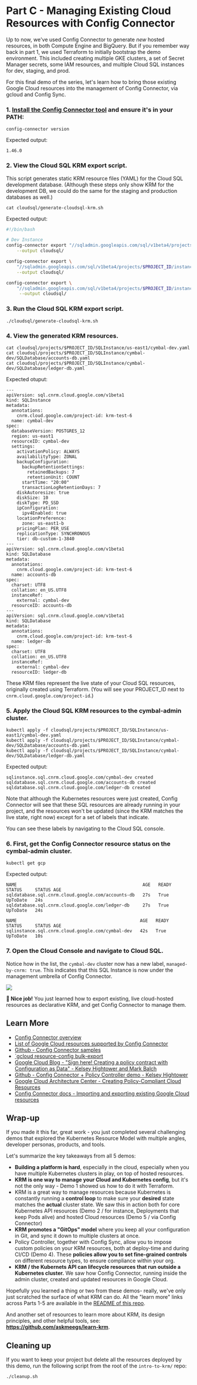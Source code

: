 
# Part C - Managing Existing Cloud Resources with Config Connector 

Up to now, we've used Config Connector to generate *new* hosted resources, in both Compute Engine and BigQuery. But if you remember way back in part 1, we used Terraform to initially bootstrap the demo environment. This included creating multiple GKE clusters, a set of Secret Manager secrets, some IAM resources, and multiple Cloud SQL instances for dev, staging, and prod. 

For this final demo of the series, let's learn how to bring those existing Google Cloud resources into the management of Config Connector, via gcloud and Config Sync. 

### 1. [Install the Config Connector tool](https://cloud.google.com/config-connector/docs/how-to/import-export/overview#installing-config-connector) and ensure it's in your PATH: 

```
config-connector version
```

Expected output: 

```
1.46.0
```

### 2. **View the Cloud SQL KRM export script.** 

This script generates static KRM resource files (YAML) for the Cloud SQL development database. (Although these steps only show KRM for the development DB, we could do the same for the staging and production databases as well.)

```
cat cloudsql/generate-cloudsql-krm.sh 
```

Expected output: 

```bash
#!/bin/bash

# Dev Instance
config-connector export "//sqladmin.googleapis.com/sql/v1beta4/projects/$PROJECT_ID/instances/cymbal-dev" \
    --output cloudsql/

config-connector export \
    "//sqladmin.googleapis.com/sql/v1beta4/projects/$PROJECT_ID/instances/cymbal-dev/databases/accounts-db" \
    --output cloudsql/

config-connector export \
    "//sqladmin.googleapis.com/sql/v1beta4/projects/$PROJECT_ID/instances/cymbal-dev/databases/ledger-db" \
     --output cloudsql/
```

### 3. **Run the Cloud SQL KRM export script.** 

```
./cloudsql/generate-cloudsql-krm.sh
```

### 4. **View the generated KRM resources.** 

```
cat cloudsql/projects/$PROJECT_ID/SQLInstance/us-east1/cymbal-dev.yaml
cat cloudsql/projects/$PROJECT_ID/SQLInstance/cymbal-dev/SQLDatabase/accounts-db.yaml
cat cloudsql/projects/$PROJECT_ID/SQLInstance/cymbal-dev/SQLDatabase/ledger-db.yaml
```

Expected otuput: 

```
---
apiVersion: sql.cnrm.cloud.google.com/v1beta1
kind: SQLInstance
metadata:
  annotations:
    cnrm.cloud.google.com/project-id: krm-test-6
  name: cymbal-dev
spec:
  databaseVersion: POSTGRES_12
  region: us-east1
  resourceID: cymbal-dev
  settings:
    activationPolicy: ALWAYS
    availabilityType: ZONAL
    backupConfiguration:
      backupRetentionSettings:
        retainedBackups: 7
        retentionUnit: COUNT
      startTime: "20:00"
      transactionLogRetentionDays: 7
    diskAutoresize: true
    diskSize: 10
    diskType: PD_SSD
    ipConfiguration:
      ipv4Enabled: true
    locationPreference:
      zone: us-east1-b
    pricingPlan: PER_USE
    replicationType: SYNCHRONOUS
    tier: db-custom-1-3840
---
apiVersion: sql.cnrm.cloud.google.com/v1beta1
kind: SQLDatabase
metadata:
  annotations:
    cnrm.cloud.google.com/project-id: krm-test-6
  name: accounts-db
spec:
  charset: UTF8
  collation: en_US.UTF8
  instanceRef:
    external: cymbal-dev
  resourceID: accounts-db
---
apiVersion: sql.cnrm.cloud.google.com/v1beta1
kind: SQLDatabase
metadata:
  annotations:
    cnrm.cloud.google.com/project-id: krm-test-6
  name: ledger-db
spec:
  charset: UTF8
  collation: en_US.UTF8
  instanceRef:
    external: cymbal-dev
  resourceID: ledger-db
```

These KRM files represent the live state of your Cloud SQL resources, originally created using Terraform. (You will see your PROJECT_ID next to `cnrm.cloud.google.com/project-id`.)

### 5. **Apply the Cloud SQL KRM resources to the cymbal-admin cluster.**

```
kubectl apply -f cloudsql/projects/$PROJECT_ID/SQLInstance/us-east1/cymbal-dev.yaml
kubectl apply -f cloudsql/projects/$PROJECT_ID/SQLInstance/cymbal-dev/SQLDatabase/accounts-db.yaml
kubectl apply -f cloudsql/projects/$PROJECT_ID/SQLInstance/cymbal-dev/SQLDatabase/ledger-db.yaml
```

Expected output: 

```
sqlinstance.sql.cnrm.cloud.google.com/cymbal-dev created
sqldatabase.sql.cnrm.cloud.google.com/accounts-db created
sqldatabase.sql.cnrm.cloud.google.com/ledger-db created
```

Note that although the Kubernetes resources were just created, Config Connector will see that these SQL resources are already running in your project, and the resources won't be updated (since the KRM matches the live state, right now) except for a set of labels that indicate. 

You can see these labels by navigating to the Cloud SQL console. 

### 6. **First, get the Config Connector resource status on the cymbal-admin cluster**. 

```
kubectl get gcp
```

Expected output: 

```
NAME                                                AGE   READY   STATUS     STATUS AGE
sqldatabase.sql.cnrm.cloud.google.com/accounts-db   27s   True    UpToDate   24s
sqldatabase.sql.cnrm.cloud.google.com/ledger-db     27s   True    UpToDate   24s

NAME                                               AGE   READY   STATUS     STATUS AGE
sqlinstance.sql.cnrm.cloud.google.com/cymbal-dev   42s   True    UpToDate   10s
```

### 7. **Open the Cloud Console and navigate to Cloud SQL**. 

Notice how in the list, the `cymbal-dev` cluster now has a new label, `managed-by-cnrm: true`. This indicates that this SQL Instance is now under the management umbrella of Config Connector. 

![](screenshots/cloudsql-labels.png)

**🚀 Nice job!** You just learned how to export existing, live cloud-hosted resources as declarative KRM, and get Config Connector to manage them. 

## Learn More 

- [Config Connector overview](https://cloud.google.com/config-connector/docs/overview)
- [List of Google Cloud resources supported by Config Connector](https://cloud.google.com/config-connector/docs/reference/overview)
- [Github - Config Connector samples](https://github.com/GoogleCloudPlatform/k8s-config-connector/tree/master/samples/resources)
- [`gcloud resource-config bulk-export](https://cloud.google.com/sdk/gcloud/reference/alpha/resource-config/bulk-export)
- [Google Cloud Blog - "Sign here! Creating a policy contract with Configuration as Data" - Kelsey Hightower and Mark Balch](https://cloud.google.com/blog/products/containers-kubernetes/how-configuration-as-data-impacts-policy)
- [Github - Config Connector + Policy Controller demo - Kelsey Hightower](https://github.com/kelseyhightower/config-connector-policy-demo) 
- [Google Cloud Architecture Center - Creating Policy-Compliant Cloud Resources](https://cloud.google.com/architecture/policy-compliant-resources)
- [Config Connector docs - Importing and exporting existing Google Cloud resources](https://cloud.google.com/config-connector/docs/how-to/import-export/export)

## Wrap-up 

If you made it this far, great work - you just completed several challenging demos that explored the Kubernetes Resource Model with multiple angles, developer personas, products, and tools. 

Let's summarize the key takeaways from all 5 demos: 

- **Building a platform is hard**, especially in the cloud, especially when you have multiple Kubernetes clusters in play, on top of hosted resources.  
- **KRM is one way to manage your Cloud and Kubernetes config**, but it's not the only way - Demo 1 showed us how to do it with Terraform. 
- KRM is a great way to manage resources because Kubernetes is constantly running a **control loop** to make sure your **desired** state matches the **actual** cluster state. We saw this in action both for core Kubernetes API resources (Demo 2 / for instance, Deployments that keep Pods alive) and hosted Cloud resources (Demo 5 / via Config Connector)
- **KRM promotes a "GitOps" model** where you keep all your configuration in Git, and sync it down to multiple clusters at once.  
- Policy Controller, together with Config Sync, allow you to impose custom policies on your KRM resources, both at deploy-time and during CI/CD (Demo 4). These **policies allow you to set fine-grained controls** on different resource types, to ensure compliance within your org. 
- **KRM / the Kubernets API can lifecycle resources that run outside a Kubernetes cluster.** We saw how Config Connector, running inside the admin cluster, created and updated resources in Google Cloud. 

Hopefully you learned a thing or two from these demos- really, we've only just scratched the surface of what KRM can do. All the "learn more" links across Parts 1-5 are available in the [README of this repo](/README.md).

And another set of resources to learn more about KRM, its design principles, and other helpful tools, see: **https://github.com/askmeegs/learn-krm**.

## Cleaning up

If you want to keep your project but delete all the resources deployed by this demo, run the following script from the root of the `intro-to-krm/` repo: 

```
./cleanup.sh
```
